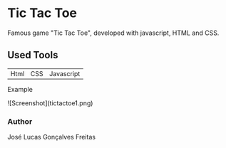 <h1>Tic Tac Toe</h1>
Famous game "Tic Tac Toe", developed with javascript, HTML and CSS.

<h2>Used Tools</h2>
<table>
  <tr>
    <td>Html</td>
    <td>CSS</td>
    <td>Javascript</td>
  </tr>
</table>
<p>Example</p>
![Screenshot](tictactoe1.png)

<h3>Author</h3>
<a href="https://www.instagram.com/jlucasgf/?hl=pt-br" style="text-decoration: none;">José Lucas Gonçalves Freitas</a>
